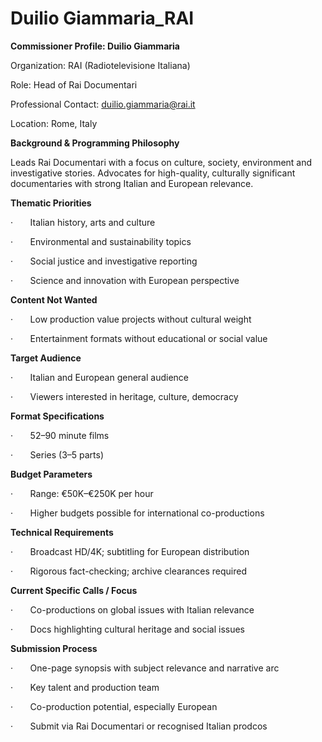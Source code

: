 # Duilio Giammaria_RAI

**Commissioner Profile: Duilio Giammaria**

Organization: RAI (Radiotelevisione Italiana)

Role: Head of Rai Documentari

Professional Contact: duilio.giammaria@rai.it

Location: Rome, Italy

**Background & Programming Philosophy**

Leads Rai Documentari with a focus on culture, society, environment and investigative stories. Advocates for high-quality, culturally significant documentaries with strong Italian and European relevance.

**Thematic Priorities**

·       Italian history, arts and culture

·       Environmental and sustainability topics

·       Social justice and investigative reporting

·       Science and innovation with European perspective

**Content Not Wanted**

·       Low production value projects without cultural weight

·       Entertainment formats without educational or social value

**Target Audience**

·       Italian and European general audience

·       Viewers interested in heritage, culture, democracy

**Format Specifications**

·       52–90 minute films

·       Series (3–5 parts)

**Budget Parameters**

·       Range: €50K–€250K per hour

·       Higher budgets possible for international co-productions

**Technical Requirements**

·       Broadcast HD/4K; subtitling for European distribution

·       Rigorous fact-checking; archive clearances required

**Current Specific Calls / Focus**

·       Co-productions on global issues with Italian relevance

·       Docs highlighting cultural heritage and social issues

**Submission Process**

·       One-page synopsis with subject relevance and narrative arc

·       Key talent and production team

·       Co-production potential, especially European

·       Submit via Rai Documentari or recognised Italian prodcos